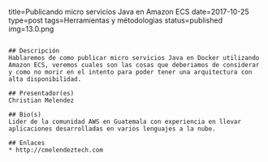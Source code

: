 title=Publicando micro servicios Java en Amazon ECS
date=2017-10-25
type=post
tags=Herramientas y métodologias
status=published
img=13.0.png
~~~~~~

## Descripción
Hablaremos de como publicar micro servicios Java en Docker utilizando Amazon ECS, veremos cuales son las cosas que deberiamos de considerar y como no morir en el intento para poder tener una arquitectura con alta disponibilidad.

## Presentador(es)
Christian Melendez

## Bio(s)
Lider de la comunidad AWS en Guatemala con experiencia en llevar aplicaciones desarrolladas en varios lenguajes a la nube.

## Enlaces
* http://cmelendeztech.com
